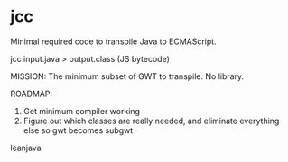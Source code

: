 # jcc
Minimal required code to transpile Java to ECMAScript.

jcc input.java > output.class (JS bytecode)

MISSION: The minimum subset of GWT to transpile. No library.

ROADMAP:
1. Get minimum compiler working
2. Figure out which classes are really needed, and eliminate everything else so gwt becomes subgwt

leanjava


